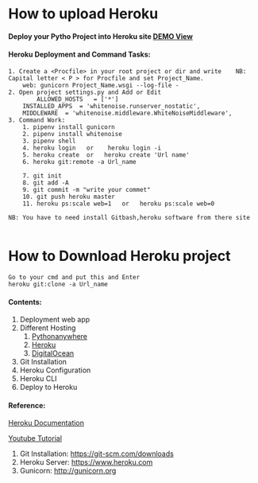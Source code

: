 # How to upload Heroku

#### Deploy your Pytho Project into Heroku site [DEMO View](https://aqueous-basin-57981.herokuapp.com/)

#### Heroku Deployment and Command Tasks:
```
1. Create a <Procfile> in your root project or dir and write 	NB: Capital letter < P > for Procfile and set Project_Name.
   	web: gunicorn Project_Name.wsgi --log-file -
2. Open project settings.py and Add or Edit
        ALLOWED_HOSTS 	= ['*']
	INSTALLED_APPS 	= 'whitenoise.runserver_nostatic',
	MIDDLEWARE	= 'whitenoise.middleware.WhiteNoiseMiddleware',
3. Command Work:	
	1. pipenv install gunicorn
 	2. pipenv install whitenoise
 	3. pipenv shell
 	4. heroku login   or	heroku login -i
 	5. heroku create  or   heroku create 'Url name'
 	6. heroku git:remote -a Url_name

	7. git init
	8. git add -A
	9. git commit -m "write your commet"
 	10. git push heroku master
	11. heroku ps:scale web=1   or	 heroku ps:scale web=0
	
NB: You have to need install Gitbash,heroku software from there site
    
`````````````````````
# How to Download Heroku project
	Go to your cmd and put this and Enter
	heroku git:clone -a Url_name
	


#### Contents:
1. Deployment web app
2. Different Hosting
    1. [Pythonanywhere](https://www.pythonanywhere.com)
    2. [Heroku](https://www.heroku.com)
    3. [DigitalOcean](https://www.digitalocean.com)
1. Git Installation
2. Heroku Configuration
3. Heroku CLI
4. Deploy to Heroku

#### Reference:
[Heroku Documentation](https://devcenter.heroku.com/articles/getting-started-with-python)

[Youtube Tutorial](https://www.youtube.com/watch?v=vZTFEwfkTe8&list=PLlMOodDAsO4ytqbGWRIs34fs_bIKG9lXg&index=7)
1. Git Installation: https://git-scm.com/downloads
2. Heroku Server: https://www.heroku.com
3. Gunicorn: http://gunicorn.org

